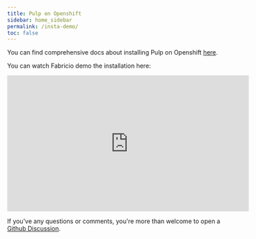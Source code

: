```yaml
---
title: Pulp on Openshift
sidebar: home_sidebar
permalink: /insta-demo/
toc: false
---
```


You can find comprehensive docs about installing Pulp on Openshift [here](https://docs.pulpproject.org/pulp_operator/quickstart/#instant-demo).

You can watch Fabricio demo the installation here:

<iframe width="560" height="315" src="https://www.youtube.com/embed/quUdQ1j56I4" title="YouTube video player" frameborder="0" allow="accelerometer; autoplay; clipboard-write; encrypted-media; gyroscope; picture-in-picture" allowfullscreen></iframe>

If you've any questions or comments, you're more than welcome to open a [Github Discussion](https://github.com/pulp/community/discussions).

